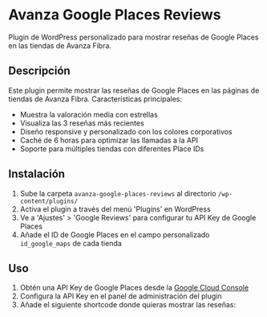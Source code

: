 # Avanza Google Places Reviews

Plugin de WordPress personalizado para mostrar reseñas de Google Places en las tiendas de Avanza Fibra.

## Descripción

Este plugin permite mostrar las reseñas de Google Places en las páginas de tiendas de Avanza Fibra. Características principales:

- Muestra la valoración media con estrellas
- Visualiza las 3 reseñas más recientes
- Diseño responsive y personalizado con los colores corporativos
- Caché de 6 horas para optimizar las llamadas a la API
- Soporte para múltiples tiendas con diferentes Place IDs

## Instalación

1. Sube la carpeta `avanza-google-places-reviews` al directorio `/wp-content/plugins/`
2. Activa el plugin a través del menú 'Plugins' en WordPress
3. Ve a 'Ajustes' > 'Google Reviews' para configurar tu API Key de Google Places
4. Añade el ID de Google Places en el campo personalizado `id_google_maps` de cada tienda

## Uso

1. Obtén una API Key de Google Places desde la [Google Cloud Console](https://console.cloud.google.com/apis/credentials)
2. Configura la API Key en el panel de administración del plugin
3. Añade el siguiente shortcode donde quieras mostrar las reseñas:
